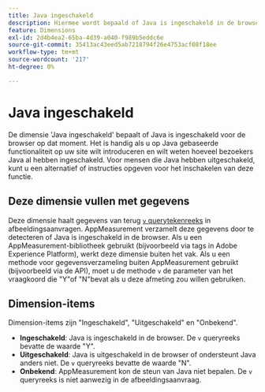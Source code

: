 ```yaml
---
title: Java ingeschakeld
description: Hiermee wordt bepaald of Java is ingeschakeld in de browser.
feature: Dimensions
exl-id: 2d4b4ea2-65ba-4d39-a040-f989b5eddc6e
source-git-commit: 35413ac43eed5ab7218794f26e4753acf08f18ee
workflow-type: tm+mt
source-wordcount: '217'
ht-degree: 0%

---
```


# Java ingeschakeld

De dimensie &#39;Java ingeschakeld&#39; bepaalt of Java is ingeschakeld voor de browser op dat moment. Het is handig als u op Java gebaseerde functionaliteit op uw site wilt introduceren en wilt weten hoeveel bezoekers Java al hebben ingeschakeld. Voor mensen die Java hebben uitgeschakeld, kunt u een alternatief of instructies opgeven voor het inschakelen van deze functie.

## Deze dimensie vullen met gegevens

Deze dimensie haalt gegevens van terug [`v` querytekenreeks](/help/implement/validate/query-parameters.md) in afbeeldingsaanvragen. AppMeasurement verzamelt deze gegevens door te detecteren of Java is ingeschakeld in de browser. Als u een AppMeasurement-bibliotheek gebruikt (bijvoorbeeld via tags in Adobe Experience Platform), werkt deze dimensie buiten het vak. Als u een methode voor gegevensverzameling buiten AppMeasurement gebruikt (bijvoorbeeld via de API), moet u de methode `v` de parameter van het vraagkoord die &quot;Y&quot;of &quot;N&quot;bevat als u deze afmeting zou willen gebruiken.

## Dimension-items

Dimension-items zijn &quot;Ingeschakeld&quot;, &quot;Uitgeschakeld&quot; en &quot;Onbekend&quot;.

* **Ingeschakeld**: Java is ingeschakeld in de browser. De `v` queryreeks bevatte de waarde &quot;Y&quot;.
* **Uitgeschakeld**: Java is uitgeschakeld in de browser of ondersteunt Java anders niet. De `v` queryreeks bevatte de waarde &quot;N&quot;.
* **Onbekend**: AppMeasurement kon de steun van Java niet bepalen. De `v` queryreeks is niet aanwezig in de afbeeldingsaanvraag.
